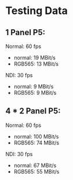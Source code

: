 # Testing Data  
## 1 Panel P5:
Normal: 60 fps 
* normal: 19 MBit/s
* RGB565: 13 MBit/s   

NDI: 30 fps
* normal: 9 MBit/s
* RGB565: 9 MBit/s

## 4 * 2 Panel P5:
Normal: 60 fps
* normal: 100 MBit/s
* RGB565: 74 MBit/s  

NDI: 30 fps
* normal: 67 MBit/s
* RGB565: 55 MBit/s